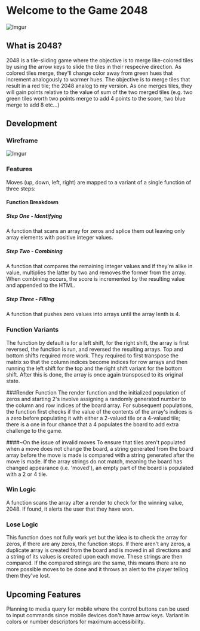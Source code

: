 # Welcome to the Game 2048
![Imgur](https://i.imgur.com/qRSECyn.png)
## What is 2048? 
2048 is a tile-sliding game where the objective is to merge like-colored tiles by using the arrow keys to slide the tiles in their respecive direction. As colored tiles merge, they'll change color away from green hues that increment analogously to warmer hues. The objective is to merge tiles that result in a red tile; the 2048 analog to my version. As one merges tiles, they will gain points relative to the value of sum of the two merged tiles (e.g. two green tiles worth two points merge to add 4 points to the score, two blue merge to add 8 etc...)

## Development

### Wireframe
![Imgur](https://i.imgur.com/RG545pY.png)

### Features
Moves (up, down, left, right) are mapped to a variant of a single function of three steps:

#### Function Breakdown

##### Step One - Identifying
A function that scans an array for zeros and splice them out leaving only array elements with positive integer values.

##### Step Two - Combining
A function that compares the remaining integer values and if they're alike in value, multiplies the latter by two and removes the former from the array. When combining occurs, the score is incremented by the resulting value and appended to the HTML.

##### Step Three - Filling
A function that pushes zero values into arrays until the array lenth is 4.

### Function Variants
The function by default is for a left shift, for the right shift, the array is first reversed, the function is run, and reversed the resulting arrays.
Top and bottom shifts required more work. They required to first transpose the matrix so that the column indices become indices for row arrays and then running the left shift for the top and the right shift variant for the bottom shift. After this is done, the array is once again transposed to its original state.

###Render Function
The render function and the initialized population of zeros and starting 2's involve assigning a randomly generated number to the column and row indices of the board array. For subsequent populations, the function first checks if the value of the contents of the array's indices is a zero before populating it with either a 2-valued tile or a 4-valued tile; there is a one in four chance that a 4 populates the board to add extra challenge to the game.

####~On the issue of invalid moves
To ensure that tiles aren't populated when a move does not change the board, a string generated from the board array before the move is made is compared with a string generated after the move is made. If the array strings do not match, meaning the board has changed appearance (i.e. 'moved'), an empty part of the board is populated with a 2 or 4 tile.

### Win Logic
A function scans the array after a render to check for the winning value, 2048. If found, it alerts the user that they have won.

### Lose Logic
This function does not fully work yet but the idea is to check the array for zeros, if there are any zeros, the function stops. If there aren't any zeros, a duplicate array is created from the board and is moved in all directions and a string of its values is created upon each move. These strings are then compared. If the compared strings are the same, this means there are no more possible moves to be done and it throws an alert to the player telling them they've lost.


## Upcoming Features

Planning to media query for mobile where the control buttons can be used to input commands since mobile devices don't have arrow keys.
Variant in colors or number descriptors for maximum accessibility.
